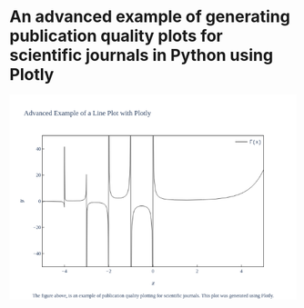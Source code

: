 # An advanced example of generating publication quality plots for scientific journals in Python using Plotly

<script src="https://gist.github.com/Miladiouss/e2f4fef284ebf8461752a769e6ec5864.js"></script>

![line-plot-with-dict-styling](line-plot-with-dict-styling.png)
